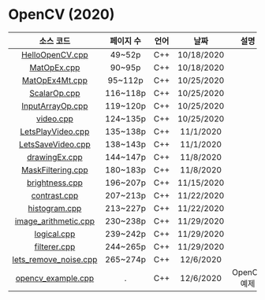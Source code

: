 # OpenCV (2020)
|소스 코드|페이지 수|언어|날짜|설명|
|:---:|:---:|:---:|:---:|:---:|
|[HelloOpenCV.cpp](./HelloOpenCV.cpp)|49~52p|C++|10/18/2020|
|[MatOpEx.cpp](./MatOpEx.cpp)|90~95p|C++|10/18/2020|
|[MatOpEx4Mt.cpp](./MatOpEx4Mt.cpp)|95~112p|C++|10/25/2020|
|[ScalarOp.cpp](./ScalarOp.cpp)|116~118p|C++|10/25/2020|
|[InputArrayOp.cpp](./InputArrayOp.cpp)|119~120p|C++|10/25/2020|
|[video.cpp](./video.cpp)|124~135p|C++|10/25/2020|
|[LetsPlayVideo.cpp](./LetsPlayVideo.cpp)|135~138p|C++|11/1/2020|
|[LetsSaveVideo.cpp](./LetsSaveVideo.cpp)|138~143p|C++|11/1/2020|
|[drawingEx.cpp](./drawingEx.cpp)|144~147p|C++|11/8/2020|
|[MaskFiltering.cpp](./MaskFiltering.cpp)|180~183p|C++|11/8/2020|
|[brightness.cpp](./brightness.cpp)|196~207p|C++|11/15/2020|
|[contrast.cpp](./contrast.cpp)|207~213p|C++|11/22/2020|
|[histogram.cpp](./histogram.cpp)|213~227p|C++|11/22/2020|
|[image_arithmetic.cpp](./image_arithmetic.cpp)|230~238p|C++|11/29/2020|
|[logical.cpp](./logical.cpp)|239~242p|C++|11/29/2020|
|[filterer.cpp](./filterer.cpp)|244~265p|C++|11/29/2020|
|[lets_remove_noise.cpp](./lets_remove_noise.cpp)|265~274p|C++|12/6/2020|
|[opencv_example.cpp](./opencv_example.cpp)|.|C++|12/6/2020|OpenCV 예제|